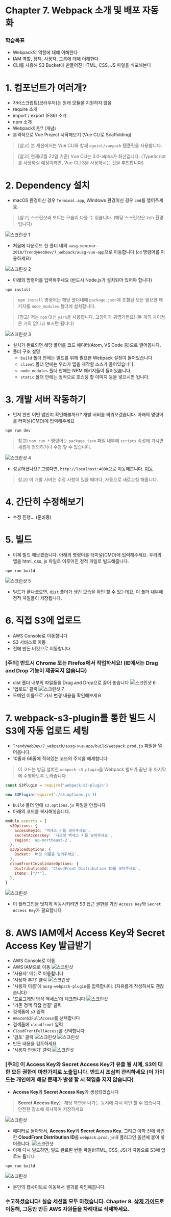 # Chapter 7. Webpack 소개 및 배포 자동화
### 학습목표
- Webpack의 역할에 대해 이해한다
- IAM 역할, 정책, 사용자, 그룹에 대해 이해한다
- CLI를 사용해 S3 Bucket에 만들어진 HTML, CSS, JS 파일을 배포해본다

# 1. 컴포넌트가 여러개?
  - 자바스크립트(브라우저)는 원래 모듈을 지원하지 않음
  - require 소개
  - import / export (ES6) 소개
  - npm 소개
  - Webpack이란? (개념)
  - 본격적으로 Vue Project 시작해보기 (Vue CLI로 Scaffolding)
> [참고] 본 세션에서는 Vue CLI와 함께 `egoist/vuepack` 템플릿을 사용합니다.
  
> [참고] 현재(2월 22일 기준) Vue CLI는 3.0-alpha가 최신입니다. (TypeScript를 사용하실 예정이라면, Vue CLI 3을 사용하시는 것을 추천합니다)

# 2. Dependency 설치
- macOS 환경이신 경우 `Terminal.app`, Windows 환경이신 경우 `cmd`를 열어주세요.
> [참고] 스크린샷과 보이는 모습이 다를 수 있습니다. (해당 스크린샷은 zsh 환경입니다)

![스크린샷 1](./images/screenshot-2018-02-20-PM-5.04.20.png)

- 처음에 다운로드 한 폴더 내의 `ausg-seminar-2018/TrendyWebDev/7_webpack/ausg-vue-app`으로 이동합니다 (`cd` 명령어를 이용하세요)

![스크린샷 2](./images/screenshot-2018-02-20-PM-5.05.25.png)

- 아래의 명령어를 입력해주세요 (반드시 Node.js가 설치되어 있어야 합니다)

```
npm install
```

> `npm install` 명령어는 해당 폴더내에 `package.json`에 포함된 모든 필요한 패키지를 `node_modules` 폴더에 설치합니다. 

> [참고] 저는 `npm` 대신 `yarn`을 사용합니다. 고양이가 귀엽거든요! (두 개의 차이점은 거의 없다고 보시면 됩니다)

![스크린샷 3](./images/screenshot-2018-02-20-PM-5.09.04.png)
- 설치가 완료되면 해당 폴더를 코드 에디터(Atom, VS Code 등)으로 열어봅니다.
- 폴더 구조 설명
  - `build` 폴더 안에는 빌드를 위해 필요한 Webpack 설정이 들어있습니다
  - `client` 폴더 안에는 우리가 앱을 제작할 소스가 들어있습니다.
  - `node_modules` 폴더 안에는 NPM 패키지들이 들어있습니다.
  - `static` 폴더 안에는 정적으로 호스팅 할 이미지 등을 넣으시면 됩니다.

# 3. 개발 서버 작동하기
- 먼저 한번 어떤 앱인지 확인해볼까요? 개발 서버를 띄워보겠습니다. 아래의 명령어를 터미널(CMD)에 입력해주세요

```
npm run dev
```

> 참고) `npm run *` 명령어는 `package.json` 파일 내부에 `scripts` 속성에 가시면 새롭게 정의하거나 수정 할 수 있습니다.

![스크린샷 4](./images/screenshot-2018-02-20-PM-5.20.35.png)
- 성공하셨나요? 그렇다면, `http://localhost:4000`으로 이동해봅니다. [이동](http://localhost:4000)
> 참고) 이 개발 서버는 수정 사항이 있을 때마다, 자동으로 새로고침 해줍니다.

# 4. 간단히 수정해보기

- 수정 진행... (준비중)

# 5. 빌드
- 이제 빌드 해보겠습니다. 아래의 명령어를 터미널(CMD)에 입력해주세요. 우리의 앱을 html, css, js 파일로 이루어진 정적 파일로 빌드해줍니다.

```
npm run build
```

![스크린샷 5](./images/screenshot-2018-02-20-PM-5.23.16.png)
- 빌드가 끝나셨으면, `dist` 폴더가 생긴 모습을 확인 할 수 있는데요, 이 폴더 내부에 정적 파일들이 저장됩니다.

# 6. 직접 S3에 업로드
- AWS Console로 이동합니다
- S3 서비스로 이동
- 전에 만든 버킷으로 이동합니다

### [주의] 반드시 Chrome 또는 Firefox에서 작업하세요! (IE에서는 Drag and Drop 기능이 제공되지 않습니다)

- dist 폴더 내부의 파일들을 Drag and Drop으로 끌어 놓습니다
![스크린샷 6](./images/screenshot-2018-02-20-PM-6.50.14.png)
- '업로드' 클릭
![스크린샷 7](./images/screenshot-2018-02-20-PM-6.50.18.png)
- 도메인 이름으로 가서 변경 내용을 확인해보세요

# 7. webpack-s3-plugin를 통한 빌드 시 S3에 자동 업로드 세팅
- `TrendyWebDev/7_webpack/ausg-vue-app/build/webpack.prod.js` 파일을 열어봅니다.
- 10줄과 68줄에 적혀있는 코드의 주석을 해제합니다
> 이 코드는 방금 설치한 `webpack-s3-plugin`을 Webpack 빌드가 끝난 후 마지막에 수행하도록 도와줍니다.

```js
const S3Plugin = require('webpack-s3-plugin')
```

```js
new S3Plugin(require('./s3.options.js'))
```

- `build` 폴더 안에 `s3.options.js` 파일을 만듭니다
- 아래의 코드를 복사해넣습니다.

```js
module.exports = {
  s3Options: {
    accessKeyId: '액세스 키를 넣어주세요',
    secretAccessKey: '시크릿 액세스 키를 넣어주세요',
    region: 'ap-northeast-2',
  },
  s3UploadOptions: {
    Bucket: '버킷 이름을 넣어주세요',
  },
  cloudfrontInvalidateOptions: {
    DistributionId: 'CloudFront Distribution ID를 넣어주세요',
    Items: ["/*"],
  },
}
```
![스크린샷](./images/screenshot-2018-02-20-PM-10.40.18.png)

- 이 플러그인을 멋지게 작동시키려면 S3 접근 권한을 가진 `Access Key`와 `Secret Access Key`가 필요합니다

# 8. AWS IAM에서 Access Key와 Secret Access Key 발급받기
- AWS Console로 이동
- AWS IAM으로 이동
![스크린샷](./images/screenshot-2018-02-20-PM-7.07.01.png)
- '사용자' 메뉴로 이동합니다
- '사용자 추가' 클릭
![스크린샷](./images/screenshot-2018-02-20-PM-7.07.29.png)
- '사용자 이름'에 `ausg-webpack-plugin`를 입력합니다. (자유롭게 작성하셔도 괜찮습니다)
- '프로그래밍 방식 액세스'에 체크합니다
![스크린샷](./images/screenshot-2018-02-20-PM-10.26.37.png)
- '기존 정책 직접 연결' 클릭
- 검색폼에 `s3` 입력
- `AmazonS3FullAccess`를 선택합니다
- 검색폼에 `cloudfront` 입력
- `CloudFrontFullAccess`를 선택합니다
- '검토' 클릭
![스크린샷](./images/screenshot-2018-02-20-PM-10.26.44.png)
![스크린샷](./images/screenshot-2018-02-20-PM-10.26.48.png)
- 만든 내용을 검토하세요
- '사용자 만들기' 클릭
![스크린샷](./images/screenshot-2018-02-20-PM-10.26.53.png)
### [주의] 이 Access Key와 Secret Access Key가 유츨 될 시에, S3에 대한 모든 권한이 마찬가지로 노출됩니다. 반드시 조심히 관리하세요 (이 가이드는 개인에게 해당 문제가 발생 할 시 책임을 지지 않습니다)
- **Access Key**와 **Secret Access Key**가 생성되었습니다
> **Secret Access Key**는 해당 화면을 나가는 동시에 다시 확인 할 수 없습니다. 안전한 장소에 복사하여 저장하세요

![스크린샷](./images/screenshot-2018-02-20-PM-10.27.01.png)

- 에디터로 돌아와서, **Access Key**와 **Secret Access Key**, 그리고 아까 전에 확인한 **CloudFront Distribution ID**를 `webpack.prod.js`내 플러그인 옵션에 붙여 넣어줍니다.
![스크린샷](./images/screenshot-2018-02-20-PM-10.40.25.png)
- 이제 다시 빌드하면, 빌드 완료된 번들 파일(HTML, CSS, JS)가 자동으로 S3에 업로드 됩니다

```
npm run build
```

![스크린샷](./images/screenshot-2018-02-20-PM-7.35.10.png)

- 본인의 웹사이트로 이동해서 결과를 확인해봅니다.

### 수고하셨습니다! 실습 세션을 모두 마쳤습니다. Chapter 8. [삭제 가이드](../8_remove/)로 이동해, 그동안 만든 AWS 자원들을 차례대로 삭제하세요.